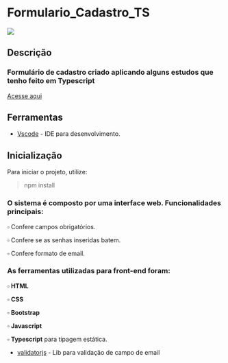 # Formulario_Cadastro_TS

<fig>
<img src="https://uploaddeimagens.com.br/images/003/751/622/original/Formulario-cadastro.jpeg?1646264412"
</fig>
 
 
## Descrição
 
### Formulário de cadastro criado aplicando alguns estudos que tenho feito em Typescript

 [Acesse aqui](https://formulario-cadastro-ts.vercel.app/)

## Ferramentas
* [Vscode](https://code.visualstudio.com/) - IDE para desenvolvimento.
 
## Inicialização
Para iniciar o projeto, utilize:
> npm install

 

### O sistema é composto por uma interface web. Funcionalidades principais:

▫️ Confere campos obrigatórios.
 
▫️ Confere se as senhas inseridas batem.
 
▫️ Confere formato de email.

### As ferramentas utilizadas para front-end foram: 
 
 ▫️ **HTML**
 
 ▫️ **CSS** 
 
 ▫️ **Bootstrap** 
 
 ▫️ **Javascript** 
  
 ▫️ **Typescript** para tipagem estática. 
 
  * [validatorjs](https://www.npmjs.com/package/validator) - Lib para validação de campo de email


